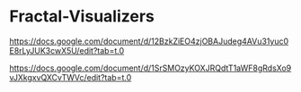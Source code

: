 # Fractal-Visualizers

https://docs.google.com/document/d/12BzkZiEO4zjOBAJudeg4AVu31yuc0E8rLyJUK3cwX5U/edit?tab=t.0

https://docs.google.com/document/d/1SrSMOzyKOXJRQdtT1aWF8gRdsXo9vJXkgxvQXCvTWVc/edit?tab=t.0
